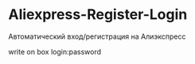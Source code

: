 # Aliexpress-Register-Login
Автоматический вход/региcтрация на Алиэкспресс

write on box
login:password
